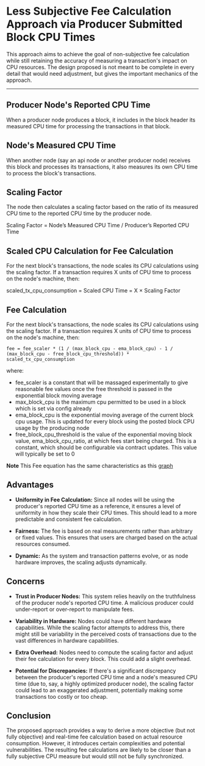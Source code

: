 # Less Subjective Fee Calculation Approach via Producer Submitted Block CPU Times

This approach aims to achieve the goal of non-subjective fee calculation while still retaining the accuracy of measuring a transaction's impact on CPU resources.
The design proposed is not meant to be complete in every detail that would need adjustment, but gives the important mechanics of the approach.

---

## Producer Node's Reported CPU Time
When a producer node produces a block, it includes in the block header its measured CPU time for processing the transactions in that block.

## Node's Measured CPU Time
When another node (say an api node or another producer node) receives this block and processes its transactions, it also measures its own CPU time to process the block's transactions.

## Scaling Factor
The node then calculates a scaling factor based on the ratio of its measured CPU time to the reported CPU time by the producer node.

Scaling Factor = Node’s Measured CPU Time / Producer’s Reported CPU Time

## Scaled CPU Calculation for Fee Calculation
For the next block's transactions, the node scales its CPU calculations using the scaling factor. If a transaction requires X units of CPU time to process on the node's machine, then:

scaled_tx_cpu_consumption = Scaled CPU Time = X × Scaling Factor

## Fee Calculation
For the next block's transactions, the node scales its CPU calculations using the scaling factor. If a transaction requires X units of CPU time to process on the node's machine, then:

```
fee = fee_scaler * (1 / (max_block_cpu - ema_block_cpu) - 1 / (max_block_cpu - free_block_cpu_threshold)) * scaled_tx_cpu_consumption
```
where:
* fee_scaler is a constant that will be massaged experimentally to give reasonable fee values once the free threshold is passed in the exponential block moving average
* max_block_cpu is the maximum cpu permitted to be used in a block which is set via config already
* ema_block_cpu is the exponential moving average of the current block cpu usage. This is updated for every block using the posted block CPU usage by the producing node
* free_block_cpu_threshold is the value of the exponential moving block value, ema_block_cpu_ratio, at which fees start being charged. This is a constant, which should be configurable via contract updates. This value will typically be set to 0

**Note** This Fee equation has the same characteristics as this [graph](https://raw.githack.com/worldwide-asset-exchange/wax-blockchain/tokenomics-graphs/graphs/fee-profile.html)


## Advantages

- **Uniformity in Fee Calculation:** Since all nodes will be using the producer's reported CPU time as a reference, it ensures a level of uniformity in how they scale their CPU times. This should lead to a more predictable and consistent fee calculation.

- **Fairness:** The fee is based on real measurements rather than arbitrary or fixed values. This ensures that users are charged based on the actual resources consumed.

- **Dynamic:** As the system and transaction patterns evolve, or as node hardware improves, the scaling adjusts dynamically.

## Concerns

- **Trust in Producer Nodes:** This system relies heavily on the truthfulness of the producer node's reported CPU time. A malicious producer could under-report or over-report to manipulate fees.

- **Variability in Hardware:** Nodes could have different hardware capabilities. While the scaling factor attempts to address this, there might still be variability in the perceived costs of transactions due to the vast differences in hardware capabilities.

- **Extra Overhead:** Nodes need to compute the scaling factor and adjust their fee calculation for every block. This could add a slight overhead.

- **Potential for Discrepancies:** If there's a significant discrepancy between the producer's reported CPU time and a node's measured CPU time (due to, say, a highly optimized producer node), the scaling factor could lead to an exaggerated adjustment, potentially making some transactions too costly or too cheap.

## Conclusion

The proposed approach provides a way to derive a more objective (but not fully objective) and real-time fee calculation based on actual resource consumption. However, it introduces certain complexities and potential vulnerabilities. The resulting fee calculations are likely to be closer than a fully subjective CPU measure but would still not be fully synchronized.

